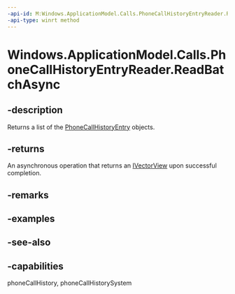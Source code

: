 ```yaml
---
-api-id: M:Windows.ApplicationModel.Calls.PhoneCallHistoryEntryReader.ReadBatchAsync
-api-type: winrt method
---
```


<!-- Method syntax
public Windows.Foundation.IAsyncOperation<Windows.Foundation.Collections.IVectorView<Windows.ApplicationModel.Calls.PhoneCallHistoryEntry>> ReadBatchAsync()
-->

# Windows.ApplicationModel.Calls.PhoneCallHistoryEntryReader.ReadBatchAsync

## -description
Returns a list of the [PhoneCallHistoryEntry](phonecallhistoryentry.md) objects.

## -returns
An asynchronous operation that returns an [IVectorView](https://docs.microsoft.com/previous-versions//br224594(v=vs.85)) upon successful completion.

## -remarks

## -examples

## -see-also

## -capabilities
phoneCallHistory, phoneCallHistorySystem
